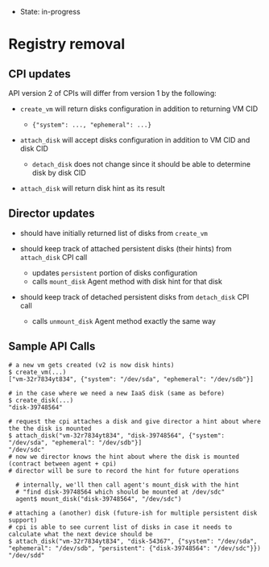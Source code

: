 - State: in-progress

# Registry removal

## CPI updates

API version 2 of CPIs will differ from version 1 by the following:

- `create_vm` will return disks configuration in addition to returning VM CID
  - `{"system": ..., "ephemeral": ...}`

- `attach_disk` will accept disks configuration in addition to VM CID and disk CID
  - `detach_disk` does not change since it should be able to determine disk by disk CID

- `attach_disk` will return disk hint as its result

## Director updates

- should have initially returned list of disks from `create_vm`

- should keep track of attached persistent disks (their hints) from `attach_disk` CPI call
  - updates `persistent` portion of disks configuration
  - calls `mount_disk` Agent method with disk hint for that disk

- should keep track of detached persistent disks from `detach_disk` CPI call
	- calls `unmount_disk` Agent method exactly the same way

## Sample API Calls

```
# a new vm gets created (v2 is now disk hints)
$ create_vm(...)
["vm-32r7834yt834", {"system": "/dev/sda", "ephemeral": "/dev/sdb"}]

# in the case where we need a new IaaS disk (same as before)
$ create_disk(...)
"disk-39748564"

# request the cpi attaches a disk and give director a hint about where the the disk is mounted
$ attach_disk("vm-32r7834yt834", "disk-39748564", {"system": "/dev/sda", "ephemeral": "/dev/sdb"}]
"/dev/sdc"
# now we director knows the hint about where the disk is mounted (contract between agent + cpi)
# director will be sure to record the hint for future operations

  # internally, we'll then call agent's mount_disk with the hint
  # "find disk-39748564 which should be mounted at /dev/sdc"
  agent$ mount_disk("disk-39748564", "/dev/sdc")

# attaching a (another) disk (future-ish for multiple persistent disk support)
# cpi is able to see current list of disks in case it needs to calculate what the next device should be
$ attach_disk("vm-32r7834yt834", "disk-54367", {"system": "/dev/sda", "ephemeral": "/dev/sdb", "persistent": {"disk-39748564": "/dev/sdc"}})
"/dev/sdd"
```
